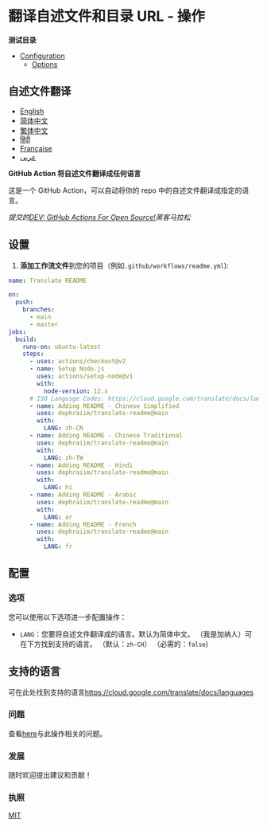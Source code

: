 # 翻译自述文件和目录 URL - 操作

**测试目录**

-   [Configuration](#configuration)
    -   [Options](#options)

## 自述文件翻译

-   [English](README.md)
-   [简体中文](README.zh-CN.md)
-   [繁体中文](README.zh-TW.md)
-   [हिंदी](README.hi.md)
-   [Française](README.fr.md)
-   [عربى](README.ar.md)

**GitHub Action 将自述文件翻译成任何语言**

这是一个 GitHub Action，可以自动将你的 repo 中的自述文件翻译成指定的语言。

_提交的[DEV: GitHub Actions For Open Source!](https://dev.to/devteam/announcing-the-github-actions-hackathon-on-dev-3ljn)黑客马拉松_

## 设置

1.  **添加工作流文件**到您的项目（例如`.github/workflows/readme.yml`):

```yaml
name: Translate README

on:
  push:
    branches:
      - main
      - master
jobs:
  build:
    runs-on: ubuntu-latest
    steps:
      - uses: actions/checkout@v2
      - name: Setup Node.js
        uses: actions/setup-node@v1
        with:
          node-version: 12.x
      # ISO Langusge Codes: https://cloud.google.com/translate/docs/languages  
      - name: Adding README - Chinese Simplified
        uses: dephraiim/translate-readme@main
        with:
          LANG: zh-CN
      - name: Adding README - Chinese Traditional
        uses: dephraiim/translate-readme@main
        with:
          LANG: zh-TW
      - name: Adding README - Hindi
        uses: dephraiim/translate-readme@main
        with:
          LANG: hi
      - name: Adding README - Arabic
        uses: dephraiim/translate-readme@main
        with:
          LANG: ar
      - name: Adding README - French
        uses: dephraiim/translate-readme@main
        with:
          LANG: fr
```

## 配置

### 选项

您可以使用以下选项进一步配置操作：

-   `LANG`：您要将自述文件翻译成的语言。默认为简体中文。 （我是加纳人）可在下方找到支持的语言。
    （默认：`zh-CH`） （必需的：`false`)

## 支持的语言

可在此处找到支持的语言<https://cloud.google.com/translate/docs/languages>

### 问题

查看[here](https://github.com/dephraiim/translate-readme/issues/1)与此操作相关的问题。

### 发展

随时欢迎提出建议和贡献！

### 执照

[MIT](./LICENSE)
